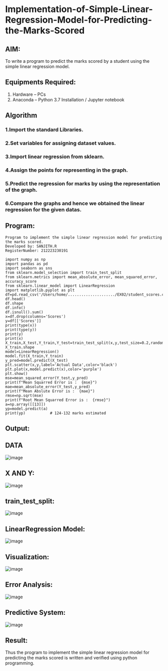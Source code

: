 # Implementation-of-Simple-Linear-Regression-Model-for-Predicting-the-Marks-Scored

## AIM:
To write a program to predict the marks scored by a student using the simple linear regression model.

## Equipments Required:
1. Hardware – PCs
2. Anaconda – Python 3.7 Installation / Jupyter notebook

## Algorithm
### 1.Import the standard Libraries.
### 2.Set variables for assigning dataset values.
### 3.Import linear regression from sklearn.
### 4.Assign the points for representing in the graph.
### 5.Predict the regression for marks by using the representation of the graph.
### 6.Compare the graphs and hence we obtained the linear regression for the given datas.

## Program:
```
Program to implement the simple linear regression model for predicting the marks scored.
Developed by: SANJITH.R
RegisterNumber: 212223230191 
```

```
import numpy as np
import pandas as pd
import seaborn as sns
from sklearn.model_selection import train_test_split
from sklearn.metrics import mean_absolute_error, mean_squared_error, accuracy_score
from sklearn.linear_model import LinearRegression
import matplotlib.pyplot as plt
df=pd.read_csv('/Users/home/...................../EX02/student_scores.csv')
df.head()
df.shape
df.info()
df.isnull().sum()
x=df.drop(columns='Scores')
y=df[['Scores']]
print(type(x))
print(type(y))
print(y)
print(x)
X_train,X_test,Y_train,Y_test=train_test_split(x,y,test_size=0.2,random_state=42)
X_train.shape
model=LinearRegression()
model.fit(X_train,Y_train)
y_pred=model.predict(X_test)
plt.scatter(x,y,label='Actual Data',color='black')
plt.plot(x,model.predict(x),color='purple')
plt.show()
mse=mean_squared_error(Y_test,y_pred)
print(f"Mean Squarred Error is :  {mse}")
mae=mean_absolute_error(Y_test,y_pred)
print(f"Mean Abslute Error is :  {mae}")
rmse=np.sqrt(mse)
print(f"Root Mean Squarred Error is :  {rmse}")
a=np.array([[13]])
yp=model.predict(a)
print(yp)           # 124-132 marks estimated
```

## Output:
## DATA
![image](https://github.com/user-attachments/assets/3d905aca-8e59-4762-ba5a-d8497036e169)

## X AND Y:
![image](https://github.com/user-attachments/assets/6f149ecc-d22d-45ce-a471-ed77d6cb6986)

## train_test_split:
![image](https://github.com/user-attachments/assets/43b52350-7746-4598-8e69-4517813f0ef2)

## LinearRegression Model:
![image](https://github.com/user-attachments/assets/f040dd7b-b425-43c0-9e78-e2765789f359)

## Visualization:
![image](https://github.com/user-attachments/assets/6c39aa81-2ecf-4646-809c-d3b2f34b4a8f)

## Error Analysis:
![image](https://github.com/user-attachments/assets/c025642c-aa20-4b36-a4e4-bc44ce1a22db)

## Predictive System:
![image](https://github.com/user-attachments/assets/bfd97498-1120-4ee6-bbe8-8f5c59549139)


## Result:
Thus the program to implement the simple linear regression model for predicting the marks scored is written and verified using python programming.
